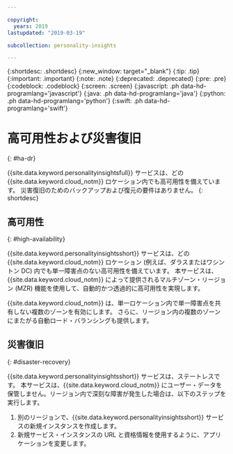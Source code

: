 ```yaml
---

copyright:
  years: 2019
lastupdated: "2019-03-19"

subcollection: personality-insights

---
```


{:shortdesc: .shortdesc}
{:new_window: target="_blank"}
{:tip: .tip}
{:important: .important}
{:note: .note}
{:deprecated: .deprecated}
{:pre: .pre}
{:codeblock: .codeblock}
{:screen: .screen}
{:javascript: .ph data-hd-programlang='javascript'}
{:java: .ph data-hd-programlang='java'}
{:python: .ph data-hd-programlang='python'}
{:swift: .ph data-hd-programlang='swift'}

# 高可用性および災害復旧
{: #ha-dr}

{{site.data.keyword.personalityinsightsfull}} サービスは、どの {{site.data.keyword.cloud_notm}} ロケーション内でも高可用性を備えています。 災害復旧のためのバックアップおよび復元の要件はありません。
{: shortdesc}

## 高可用性
{: #high-availability}

{{site.data.keyword.personalityinsightsshort}} サービスは、どの {{site.data.keyword.cloud_notm}} ロケーション (例えば、ダラスまたはワシントン DC) 内でも単一障害点のない高可用性を備えています。 本サービスは、{{site.data.keyword.cloud_notm}} によって提供されるマルチゾーン・リージョン (MZR) 機能を使用して、自動的かつ透過的に高可用性を実現します。

{{site.data.keyword.cloud_notm}} は、単一ロケーション内で単一障害点を共有しない複数のゾーンを有効にします。 さらに、リージョン内の複数のゾーンにまたがる自動ロード・バランシングも提供します。

## 災害復旧
{: #disaster-recovery}

{{site.data.keyword.personalityinsightsshort}} サービスは、ステートレスです。 本サービスは、{{site.data.keyword.cloud_notm}} にユーザー・データを保管しません。リージョン内で深刻な障害が発生した場合は、以下のステップを実行します。

1.  別のリージョンで、{{site.data.keyword.personalityinsightsshort}} サービスの新規インスタンスを作成します。
1.  新規サービス・インスタンスの URL と資格情報を使用するように、アプリケーションを変更します。
